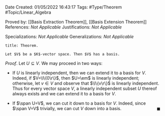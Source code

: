 <div class="topSpace"></div>

Date Created: 01/05/2022 16:43:17
Tags: #Type/Theorem #Topic/Linear_Algebra

Proved by: [[Basis Extraction Theorem]], [[Basis Extension Theorem]]
References: _Not Applicable_
Justifications: _Not Applicable_

Specializations: _Not Applicable_
Generalizations: _Not Applicable_

``` ad-Theorem
title: Theorem.

Let $V$ be a $K$-vector space. Then $V$ has a basis.

```

_Proof_. Let $U\subseteq V$. We may proceed in two ways:
* If $U$ is linearly independent, then we can extend it to a basis for $V$. Indeed, if $V=\l\{0\r\}$, then $U=\em$ is linearly independent; otherwise, let $v\in V$ and observe that $\l\{v\r\}$ is linearly independent. Thus for every vector space $V$, a linearly independent subset $U$ thereof always exists and we can extend it to a basis for $V$.

* If $\span U=V$, we can cut it down to a basis for $V$. Indeed, since $\span V=V$ trivially, we can cut $V$ down into a basis.<span style="float:right;">$\blacksquare$</span>
